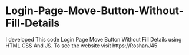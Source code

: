 # Login-Page-Move-Button-Without-Fill-Details
I developed This code Login Page Move Button Without Fill Details using HTML CSS And JS. To see the website visit https://RoshanJ45
